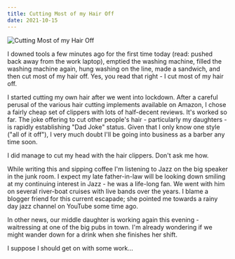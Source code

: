 ```yaml
---
title: Cutting Most of my Hair Off
date: 2021-10-15
---
```


![Cutting Most of my Hair Off](https://source.unsplash.com/d34DtRp1bqo/1600x900)

I downed tools a few minutes ago for the first time today (read: pushed back away from the work laptop), emptied the washing machine, filled the washing machine again, hung washing on the line, made a sandwich, and then cut most of my hair off. Yes, you read that right - I cut most of my hair off.

I started cutting my own hair after we went into lockdown. After a careful perusal of the various hair cutting implements available on Amazon, I chose a fairly cheap set of clippers with lots of half-decent reviews. It's worked so far. The joke offering to cut other people's hair - particularly my daughters - is rapidly establishing "Dad Joke" status. Given that I only know one style ("all of it off"), I very much doubt I'll be going into business as a barber any time soon.

I did manage to cut my head with the hair clippers. Don't ask me how.

While writing this and sipping coffee I'm listening to Jazz on the big speaker in the junk room. I expect my late father-in-law will be looking down smiling at my continuing interest in Jazz - he was a life-long fan. We went with him on several river-boat cruises with live bands over the years. I blame a blogger friend for this current escapade; she pointed me towards a rainy day jazz channel on YouTube some time ago.

In other news, our middle daughter is working again this evening - waitressing at one of the big pubs in town. I'm already wondering if we might wander down for a drink when she finishes her shift.

I suppose I should get on with some work...